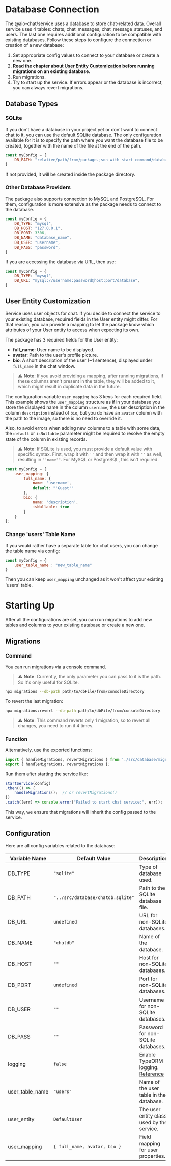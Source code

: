 # Database Connection

The @aio-chat/service uses a database to store chat-related data. Overall service uses 4 tables: chats, chat_messages, chat_message_statuses, and users. The last one requires additional configuration to be compatible with existing databases. Follow these steps to configure the connection or creation of a new database:

1. Set appropriate config values to connect to your database or create a new one.
2. **Read the chapter about [User Entity Customization](#user-entity-customization) before running migrations on an existing database.**
3. Run migrations.
4. Try to start up the service. If errors appear or the database is incorrect, you can always revert migrations.

## Database Types

### SQLite

If you don't have a database in your project yet or don't want to connect chat to it, you can use the default SQLite database.
The only configuration available for it is to specify the path where you want the database file to be created, together with the name of the file at the end of the path.

```javascript
const myConfig = {
    DB_PATH: "relative/path/from/package.json with start command/databaseName.sqlite",
}
```
If not provided, it will be created inside the package directory.

### Other Database Providers

The package also supports connection to MySQL and PostgreSQL.
For them, configuration is more extensive as the package needs to connect to the database.

```javascript
const myConfig = {
    DB_TYPE: "mysql",
    DB_HOST: "127.0.0.1",
    DB_PORT: 3306,
    DB_NAME: "database_name",
    DB_USER: "username",
    DB_PASS: "password",
}
```

If you are accessing the database via URL, then use:

```javascript
const myConfig = {
    DB_TYPE: "mysql",
    DB_URL: "mysql://username:password@host:port/database",
}
```

## User Entity Customization

Service uses user objects for chat. If you decide to connect the service to your existing database, required fields in the User entity might differ. For that reason, you can provide a mapping to let the package know which attributes of your User entity to access when expecting its own.

The package has 3 required fields for the User entity:
- **full_name**: User name to be displayed.
- **avatar**: Path to the user's profile picture.
- **bio**: A short description of the user (~1 sentence), displayed under `full_name` in the chat window.

> ⚠️ **Note**: If you avoid providing a mapping, after running migrations, if these columns aren't present in the table, they will be added to it, which might result in duplicate data in the future.

The configuration variable `user_mapping` has 3 keys for each required field. This example shows the `user_mapping` structure as if in your database you store the displayed name in the column `username`, the user description in the column `description` instead of `bio`, but you do have an `avatar` column with the path to the image, so there is no need to override it.

Also, to avoid errors when adding new columns to a table with some data, the `default` or `isNullable` parameter might be required to resolve the empty state of the column in existing records.

> ⚠️ **Note**: If SQLite is used, you must provide a default value with specific syntax. First, wrap it with `''` and then wrap it with `""` as well, resulting in `"'name'"`. For MySQL or PostgreSQL, this isn't required.

```javascript
const myConfig = {
    user_mapping: {
        full_name: { 
            name: 'username', 
            default: "'Guest'" 
        },
        bio: { 
            name: 'description', 
            isNullable: true 
        }
    }
};
```

### Change 'users' Table Name

If you would rather have a separate table for chat users, you can change the table name via config:

```javascript
const myConfig = {
    user_table_name : "new_table_name"
}
```

Then you can keep `user_mapping` unchanged as it won't affect your existing 'users' table.

# Starting Up

After all the configurations are set, you can run migrations to add new tables and columns to your existing database or create a new one.

## Migrations

### Command

You can run migrations via a console command.

> ⚠️ **Note**: Currently, the only parameter you can pass to it is the path. So it's only useful for SQLite.

```bash
npx migrations --db-path path/to/dbFile/from/consoleDirectory
```

To revert the last migration:

```bash
npx migrations:revert --db-path path/to/dbFile/from/consoleDirectory
```
> ⚠️ **Note**: This command reverts only 1 migration, so to revert all changes, you need to run it 4 times.

### Function

Alternatively, use the exported functions:

```javascript
import { handleMigrations, revertMigrations } from './src/database/migrationUtils';
export { handleMigrations, revertMigrations };
```

Run them after starting the service like:

```javascript
startService(config)
.then(() => {
    handleMigrations();  // or revertMigrations()
})
.catch((err) => console.error("Failed to start chat service:", err));
```

This way, we ensure that migrations will inherit the config passed to the service.

## Configuration

Here are all config variables related to the database:

| Variable Name        | Default Value                  | Description                                      |
|----------------------|--------------------------------|--------------------------------------------------|
| DB_TYPE              | `"sqlite"`                   | Type of database used.                          |
| DB_PATH              | `"../src/database/chatdb.sqlite"` | Path to the SQLite database file.               |
| DB_URL               | `undefined`                   | URL for non-SQLite databases.                   |
| DB_NAME              | `"chatdb"`                   | Name of the database.                           |
| DB_HOST              | `""`                         | Host for non-SQLite databases.                  |
| DB_PORT              | `undefined`                   | Port for non-SQLite databases.                  |
| DB_USER              | `""`                         | Username for non-SQLite databases.              |
| DB_PASS              | `""`                         | Password for non-SQLite databases.              |
| logging              | `false`                       | Enable TypeORM logging. [Reference](https://orkhan.gitbook.io/typeorm/docs/logging) |
| user_table_name      | `"users"`                    | Name of the user table in the database.         |
| user_entity          | `DefaultUser`                 | The user entity class used by the service.      |
| user_mapping         | `{ full_name, avatar, bio }`  | Field mapping for user properties.              |
